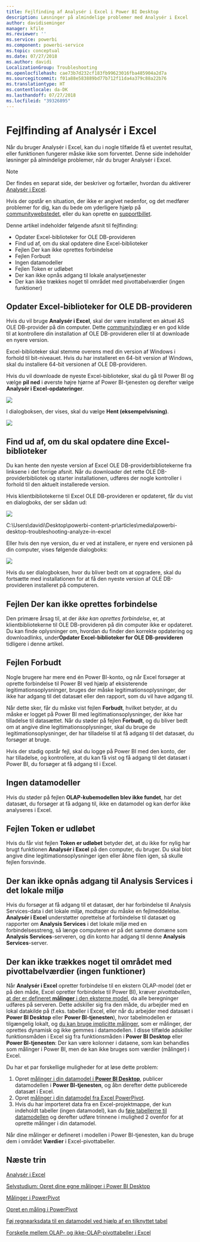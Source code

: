 ```yaml
---
title: Fejlfinding af Analysér i Excel i Power BI Desktop
description: Løsninger på almindelige problemer med Analysér i Excel
author: davidiseminger
manager: kfile
ms.reviewer: ''
ms.service: powerbi
ms.component: powerbi-service
ms.topic: conceptual
ms.date: 07/27/2018
ms.author: davidi
LocalizationGroup: Troubleshooting
ms.openlocfilehash: cae73b7d232cf183fb99623016fba485904a2d7a
ms.sourcegitcommit: f01a88e583889bd77b712f11da4a379c88a22b76
ms.translationtype: HT
ms.contentlocale: da-DK
ms.lasthandoff: 07/27/2018
ms.locfileid: "39326895"
---
```

# <a name="troubleshooting-analyze-in-excel"></a>Fejlfinding af Analysér i Excel
Når du bruger Analysér i Excel, kan du i nogle tilfælde få et uventet resultat, eller funktionen fungerer måske ikke som forventet. Denne side indeholder løsninger på almindelige problemer, når du bruger Analysér i Excel.

> [!NOTE]
> Der findes en separat side, der beskriver og fortæller, hvordan du aktiverer [Analysér i Excel](service-analyze-in-excel.md).
> 
> Hvis der opstår en situation, der ikke er angivet nedenfor, og det medfører problemer for dig, kan du bede om yderligere hjælp på [communitywebstedet](http://community.powerbi.com/), eller du kan oprette en [supportbillet](https://powerbi.microsoft.com/support/).
> 
> 

Denne artikel indeholder følgende afsnit til fejlfinding:

* Opdater Excel-biblioteker for OLE DB-provideren
* Find ud af, om du skal opdatere dine Excel-biblioteker
* Fejlen Der kan ikke oprettes forbindelse
* Fejlen Forbudt
* Ingen datamodeller
* Fejlen Token er udløbet
* Der kan ikke opnås adgang til lokale analysetjenester
* Der kan ikke trækkes noget til området med pivottabelværdier (ingen funktioner)

## <a name="update-excel-libraries-for-the-ole-db-provider"></a>Opdater Excel-biblioteker for OLE DB-provideren
Hvis du vil bruge **Analysér i Excel**, skal der være installeret en aktuel AS OLE DB-provider på din computer. Dette [communityindlæg](http://community.powerbi.com/t5/Service/Analyze-in-Excel-Initialization-of-the-data-source-failed/m-p/30837#M8081) er en god kilde til at kontrollere din installation af OLE DB-provideren eller til at downloade en nyere version.

Excel-biblioteker skal stemme overens med din version af Windows i forhold til bit-niveauet. Hvis du har installeret en 64-bit version af Windows, skal du installere 64-bit versionen af OLE DB-provideren.

Hvis du vil downloade de nyeste Excel-biblioteker, skal du gå til Power BI og vælge **pil ned** i øverste højre hjørne af Power BI-tjenesten og derefter vælge **Analysér i Excel-opdateringer**.

![](media/desktop-troubleshooting-analyze-in-excel/tshoot-analyze-excel_1.png)

I dialogboksen, der vises, skal du vælge **Hent (eksempelvisning)**.

![](media/desktop-troubleshooting-analyze-in-excel/tshoot-analyze-excel_2.png)

## <a name="determining-whether-you-need-to-update-your-excel-libraries"></a>Find ud af, om du skal opdatere dine Excel-biblioteker
Du kan hente den nyeste version af Excel OLE DB-providerbibliotekerne fra linksene i det forrige afsnit. Når du downloader det rette OLE DB-providerbibliotek og starter installationen, udføres der nogle kontroller i forhold til den aktuelt installerede version.

Hvis klientbibliotekerne til Excel OLE DB-provideren er opdateret, får du vist en dialogboks, der ser sådan ud:

![](media/desktop-troubleshooting-analyze-in-excel/troubleshoot-analyze-excel_3.png)

C:\Users\davidi\Desktop\powerbi-content-pr\articles\media\powerbi-desktop-troubleshooting-analyze-in-excel

Eller hvis den nye version, du er ved at installere, er nyere end versionen på din computer, vises følgende dialogboks:

![](media/desktop-troubleshooting-analyze-in-excel/troubleshoot-analyze-excel_2.png)

Hvis du ser dialogboksen, hvor du bliver bedt om at opgradere, skal du fortsætte med installationen for at få den nyeste version af OLE DB-provideren installeret på computeren.

## <a name="connection-cannot-be-made-error"></a>Fejlen Der kan ikke oprettes forbindelse
Den primære årsag til, at der *ikke kan oprettes forbindelse*, er, at klientbibliotekerne til OLE DB-provideren på din computer ikke er opdateret. Du kan finde oplysninger om, hvordan du finder den korrekte opdatering og downloadlinks, under**Opdater Excel-biblioteker for OLE DB-provideren** tidligere i denne artikel.

## <a name="forbidden-error"></a>Fejlen Forbudt
Nogle brugere har mere end én Power BI-konto, og når Excel forsøger at oprette forbindelse til Power BI ved hjælp af eksisterende legitimationsoplysninger, bruges der måske legitimationsoplysninger, der ikke har adgang til det datasæt eller den rapport, som du vil have adgang til.

Når dette sker, får du måske vist fejlen **Forbudt**, hvilket betyder, at du måske er logget på Power BI med legitimationsoplysninger, der ikke har tilladelse til datasættet. Når du støder på fejlen **Forbudt**, og du bliver bedt om at angive dine legitimationsoplysninger, skal du bruge de legitimationsoplysninger, der har tilladelse til at få adgang til det datasæt, du forsøger at bruge.

Hvis der stadig opstår fejl, skal du logge på Power BI med den konto, der har tilladelse, og kontrollere, at du kan få vist og få adgang til det datasæt i Power BI, du forsøger at få adgang til i Excel.

## <a name="no-data-models"></a>Ingen datamodeller
Hvis du støder på fejlen **OLAP-kubemodellen blev ikke fundet**, har det datasæt, du forsøger at få adgang til, ikke en datamodel og kan derfor ikke analyseres i Excel.

## <a name="token-expired-error"></a>Fejlen Token er udløbet
Hvis du får vist fejlen **Token er udløbet** betyder det, at du ikke for nylig har brugt funktionen **Analysér i Excel** på den computer, du bruger. Du skal blot angive dine legitimationsoplysninger igen eller åbne filen igen, så skulle fejlen forsvinde.

## <a name="unable-to-access-on-premises-analysis-services"></a>Der kan ikke opnås adgang til Analysis Services i det lokale miljø
Hvis du forsøger at få adgang til et datasæt, der har forbindelse til Analysis Services-data i det lokale miljø, modtager du måske en fejlmeddelelse. **Analysér i Excel** understøtter oprettelse af forbindelse til datasæt og rapporter om **Analysis Services** i det lokale miljø med en forbindelsesstreng, så længe computeren er på det samme domæne som **Analysis Services**-serveren, og din konto har adgang til denne **Analysis Services**-server.

## <a name="cant-drag-anything-to-the-pivottable-values-area-no-measures"></a>Der kan ikke trækkes noget til området med pivottabelværdier (ingen funktioner)
Når **Analysér i Excel** opretter forbindelse til en ekstern OLAP-model (det er på den måde, Excel opretter forbindelse til Power BI), kræver *pivottabellen*[, at der er defineret **målinger** i den eksterne model](https://support.microsoft.com/kb/234700), da alle beregninger udføres på serveren. Dette adskiller sig fra den måde, du arbejder med en lokal datakilde på (f.eks. tabeller i Excel, eller når du arbejder med datasæt i **Power BI Desktop** eller **Power BI-tjenesten**), hvor tabelmodellen er tilgængelig lokalt, og [du kan bruge implicitte målinger](https://msdn.microsoft.com/library/gg399077.aspx), som er målinger, der oprettes dynamisk og ikke gemmes i datamodellen. I disse tilfælde adskiller funktionsmåden i Excel sig fra funktionsmåden i **Power BI Desktop** eller **Power BI-tjenesten**: Der kan være kolonner i dataene, som kan behandles som målinger i Power BI, men de kan ikke bruges som værdier (målinger) i Excel.

Du har et par forskellige muligheder for at løse dette problem:

1. Opret [målinger i din datamodel i **Power BI Desktop**](desktop-tutorial-create-measures.md), publicer datamodellen i **Power BI-tjenesten**, og åbn derefter dette publicerede datasæt i Excel.
2. Opret [målinger i din datamodel fra Excel PowerPivot](https://support.office.com/article/Create-a-Measure-in-Power-Pivot-d3cc1495-b4e5-48e7-ba98-163022a71198).
3. Hvis du har importeret data fra en Excel-projektmappe, der kun indeholdt tabeller (ingen datamodel), kan du [føje tabellerne til datamodellen](https://support.office.com/article/Add-worksheet-data-to-a-Data-Model-using-a-linked-table-d3665fc3-99b0-479d-ba09-a37640f5be42) og derefter udføre trinnene i mulighed 2 ovenfor for at oprette målinger i din datamodel.

Når dine målinger er defineret i modellen i Power BI-tjenesten, kan du bruge dem i området **Værdier** i Excel-pivottabeller.

## <a name="next-steps"></a>Næste trin
[Analysér i Excel](service-analyze-in-excel.md)

[Selvstudium: Opret dine egne målinger i Power BI Desktop](desktop-tutorial-create-measures.md)

[Målinger i PowerPivot](https://msdn.microsoft.com/library/gg399077.aspx)

[Opret en måling i PowerPivot](https://support.office.com/article/Create-a-Measure-in-Power-Pivot-d3cc1495-b4e5-48e7-ba98-163022a71198)

[Føj regnearksdata til en datamodel ved hjælp af en tilknyttet tabel](https://support.office.com/article/Add-worksheet-data-to-a-Data-Model-using-a-linked-table-d3665fc3-99b0-479d-ba09-a37640f5be42)

[Forskelle mellem OLAP- og ikke-OLAP-pivottabeller i Excel](https://support.microsoft.com/kb/234700)

